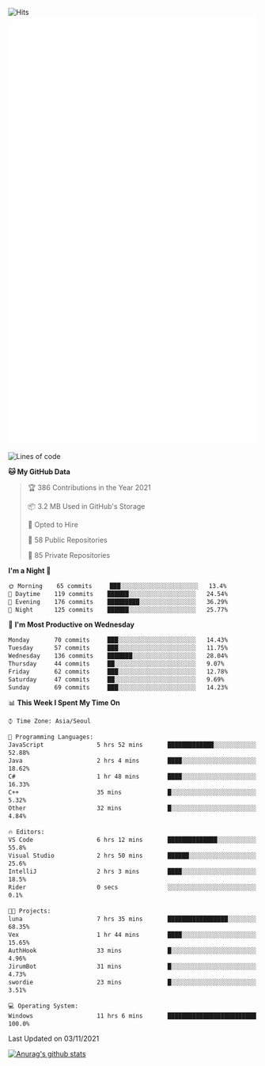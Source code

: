 ![Hits](https://hits.seeyoufarm.com/api/count/incr/badge.svg?url=https%3A%2F%2Fgithub.com%2Fkokose1234&count_bg=%2379C83D&title_bg=%23555555&icon=apple.svg&icon_color=%23E7E7E7&title=hits&edge_flat=false)
<br/>
![Metrics](https://github.com/kokose1234/kokose1234/blob/main/github-metrics.svg)

<!--START_SECTION:waka-->
![Lines of code](https://img.shields.io/badge/From%20Hello%20World%20I%27ve%20Written-11.7%20million%20lines%20of%20code-blue)

**🐱 My GitHub Data** 

> 🏆 386 Contributions in the Year 2021
 > 
> 📦 3.2 MB Used in GitHub's Storage 
 > 
> 💼 Opted to Hire
 > 
> 📜 58 Public Repositories 
 > 
> 🔑 85 Private Repositories  
 > 
**I'm a Night 🦉** 

```text
🌞 Morning    65 commits     ███░░░░░░░░░░░░░░░░░░░░░░   13.4% 
🌆 Daytime    119 commits    ██████░░░░░░░░░░░░░░░░░░░   24.54% 
🌃 Evening    176 commits    █████████░░░░░░░░░░░░░░░░   36.29% 
🌙 Night      125 commits    ██████░░░░░░░░░░░░░░░░░░░   25.77%

```
📅 **I'm Most Productive on Wednesday** 

```text
Monday       70 commits     ███░░░░░░░░░░░░░░░░░░░░░░   14.43% 
Tuesday      57 commits     ███░░░░░░░░░░░░░░░░░░░░░░   11.75% 
Wednesday    136 commits    ███████░░░░░░░░░░░░░░░░░░   28.04% 
Thursday     44 commits     ██░░░░░░░░░░░░░░░░░░░░░░░   9.07% 
Friday       62 commits     ███░░░░░░░░░░░░░░░░░░░░░░   12.78% 
Saturday     47 commits     ██░░░░░░░░░░░░░░░░░░░░░░░   9.69% 
Sunday       69 commits     ███░░░░░░░░░░░░░░░░░░░░░░   14.23%

```


📊 **This Week I Spent My Time On** 

```text
⌚︎ Time Zone: Asia/Seoul

💬 Programming Languages: 
JavaScript               5 hrs 52 mins       █████████████░░░░░░░░░░░░   52.88% 
Java                     2 hrs 4 mins        ████░░░░░░░░░░░░░░░░░░░░░   18.62% 
C#                       1 hr 48 mins        ████░░░░░░░░░░░░░░░░░░░░░   16.33% 
C++                      35 mins             █░░░░░░░░░░░░░░░░░░░░░░░░   5.32% 
Other                    32 mins             █░░░░░░░░░░░░░░░░░░░░░░░░   4.84%

🔥 Editors: 
VS Code                  6 hrs 12 mins       ██████████████░░░░░░░░░░░   55.8% 
Visual Studio            2 hrs 50 mins       ██████░░░░░░░░░░░░░░░░░░░   25.6% 
IntelliJ                 2 hrs 3 mins        ████░░░░░░░░░░░░░░░░░░░░░   18.5% 
Rider                    0 secs              ░░░░░░░░░░░░░░░░░░░░░░░░░   0.1%

🐱‍💻 Projects: 
luna                     7 hrs 35 mins       █████████████████░░░░░░░░   68.35% 
Vex                      1 hr 44 mins        ████░░░░░░░░░░░░░░░░░░░░░   15.65% 
AuthHook                 33 mins             █░░░░░░░░░░░░░░░░░░░░░░░░   4.96% 
JirumBot                 31 mins             █░░░░░░░░░░░░░░░░░░░░░░░░   4.73% 
swordie                  23 mins             █░░░░░░░░░░░░░░░░░░░░░░░░   3.51%

💻 Operating System: 
Windows                  11 hrs 6 mins       █████████████████████████   100.0%

```


 Last Updated on 03/11/2021
<!--END_SECTION:waka-->

[![Anurag's github stats](https://github-readme-stats.vercel.app/api?username=kokose1234&theme=dracula)](https://github.com/anuraghazra/github-readme-stats)



	
